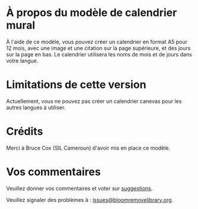 # À propos du modèle de calendrier mural
À l'aide de ce modèle, vous pouvez créer un calendrier en format A5 pour 12 mois, avec une image et une citation sur la page supérieure, et des jours sur la page en bas.  Le calendrier utilisera les noms de mois et de jours dans votre langue.

# Limitations de cette version
Actuellement, vous ne pouvez pas créer un  calendrier canevas pour les autres langues à utiliser.

# Crédits
Merci à Bruce Cox (SIL Cameroun) d'avoir mis en place ce modèle.

# Vos commentaires
Veuillez donner vos commentaires et voter sur [suggestions](http://bloomlibrary.org/suggestions).

Veuillez signaler des problèmes à : [issues@bloomremovelibrary.org](mailto:issues@bloomremovelibrary.org?subject=Wall&nbsp;Calendar&nbsp;Problem).
